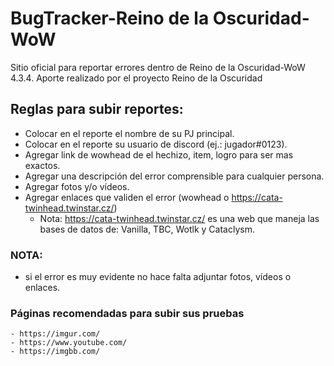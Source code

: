 # BugTracker-Reino de la Oscuridad-WoW

Sitio oficial para reportar errores dentro de Reino de la Oscuridad-WoW 4.3.4.
Aporte realizado por el proyecto Reino de la Oscuridad

 
## Reglas para subir reportes:
 - Colocar en el reporte el nombre de su PJ principal.
 - Colocar en el reporte su usuario de discord (ej.: jugador#0123).
 - Agregar link de wowhead de el hechizo, item, logro para ser mas exactos.
 - Agregar una descripción del error comprensible para cualquier persona.
 - Agregar fotos y/o vídeos.
 - Agregar enlaces que validen el error (wowhead o https://cata-twinhead.twinstar.cz/)
   - Nota: https://cata-twinhead.twinstar.cz/ es una web que maneja las bases de datos de: Vanilla, TBC, Wotlk y Cataclysm.
 
 
 ### NOTA:
  - si el error es muy evidente no hace falta adjuntar fotos, vídeos o enlaces.
  
  ### Páginas recomendadas para subir sus pruebas
    - https://imgur.com/ 
    - https://www.youtube.com/ 
    - https://imgbb.com/
